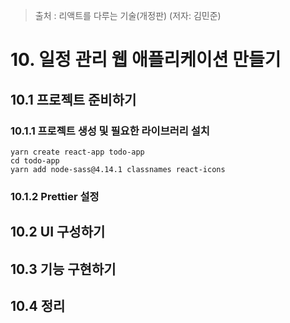 > 출처 : 리액트를 다루는 기술(개정판) (저자: 김민준)

# 10. 일정 관리 웹 애플리케이션 만들기
## 10.1 프로젝트 준비하기
### 10.1.1 프로젝트 생성 및 필요한 라이브러리 설치
```shell
yarn create react-app todo-app
cd todo-app
yarn add node-sass@4.14.1 classnames react-icons
```

### 10.1.2 Prettier 설정


## 10.2 UI 구성하기
## 10.3 기능 구현하기
## 10.4 정리
